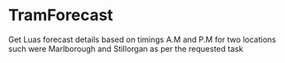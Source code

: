 # TramForecast
Get Luas forecast details based on timings A.M and P.M for two locations such  were Marlborough and Stillorgan as per the requested task
